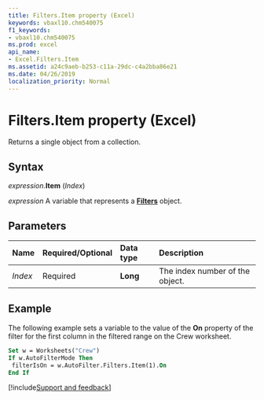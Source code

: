 ```yaml
---
title: Filters.Item property (Excel)
keywords: vbaxl10.chm540075
f1_keywords:
- vbaxl10.chm540075
ms.prod: excel
api_name:
- Excel.Filters.Item
ms.assetid: a24c9aeb-b253-c11a-29dc-c4a2bba86e21
ms.date: 04/26/2019
localization_priority: Normal
---
```



# Filters.Item property (Excel)

Returns a single object from a collection.


## Syntax

_expression_.**Item** (_Index_)

_expression_ A variable that represents a **[Filters](Excel.Filters.md)** object.


## Parameters

|Name|Required/Optional|Data type|Description|
|:-----|:-----|:-----|:-----|
| _Index_|Required| **Long**|The index number of the object.|


## Example

The following example sets a variable to the value of the **On** property of the filter for the first column in the filtered range on the Crew worksheet.

```vb
Set w = Worksheets("Crew") 
If w.AutoFilterMode Then 
 filterIsOn = w.AutoFilter.Filters.Item(1).On 
End If
```



[!include[Support and feedback](~/includes/feedback-boilerplate.md)]